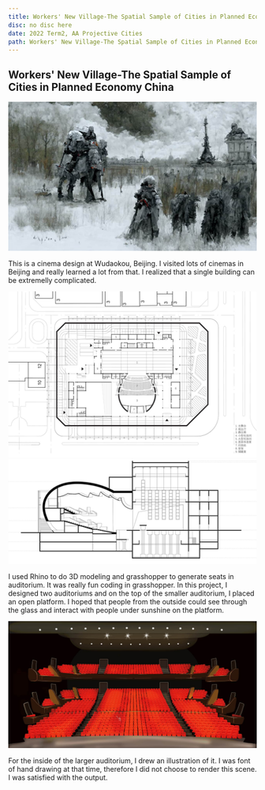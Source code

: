 ```yaml
---
title: Workers' New Village-The Spatial Sample of Cities in Planned Economy China
disc: no disc here
date: 2022 Term2, AA Projective Cities
path: Workers' New Village-The Spatial Sample of Cities in Planned Economy China
---
```

<special>
</special>

## Workers' New Village-The Spatial Sample of Cities in Planned Economy China

![Facade](../images/articles/design_02/TimeToDisco_Yheee.jpg)

This is a cinema design at Wudaokou, Beijing. I visited lots of cinemas in Beijing and really learned a lot from that. I realized that a single building can be extremelly complicated.

![Plan](../images/articles/design_02/Plan.jpg)
![Section](../images/articles/design_02/Section.jpg)

I used Rhino to do 3D modeling and grasshopper to generate seats in auditorium. It was really fun coding in grasshopper. In this project, I designed two auditoriums and on the top of the smaller auditorium, I placed an open platform. I hoped that people from the outside could see through the glass and interact with people under sunshine on the platform.

![Inner Perspective](../images/articles/design_02/Inner_Perspective.jpg)

For the inside of the larger auditorium, I drew an illustration of it. I was font of hand drawing at that time, therefore I did not choose to render this scene. I was satisfied with the output.